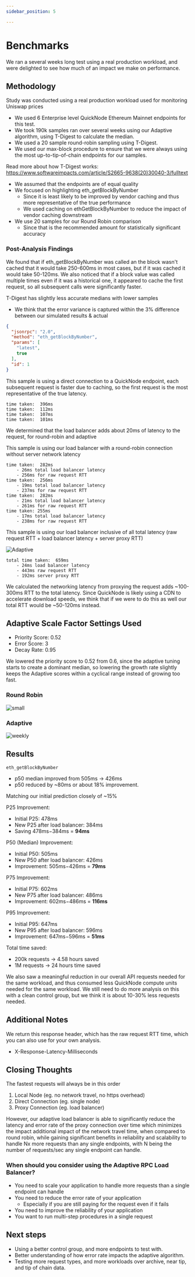 ```yaml
---
sidebar_position: 5

---
```


# Benchmarks

We ran a several weeks long test using a real production workload, and were delighted to see how much of an impact we
make on performance.

## Methodology

Study was conducted using a real production workload used for monitoring Uniswap prices

- We used 6 Enterprise level QuickNode Ethereum Mainnet endpoints for this test.
- We took 190k samples ran over several weeks using our Adaptive algorithm, using T-Digest to calculate the median.
- We used a 20 sample round-robin sampling using T-Digest.
- We used our max-block procedure to ensure that we were always using the most up-to-tip-of-chain endpoints for our
samples.

Read more about how T-Digest works: https://www.softwareimpacts.com/article/S2665-9638(20)30040-3/fulltext

- We assumed that the endpoints are of equal quality
- We focused on highlighting eth_getBlockByNumber
  - Since it is least likely to be improved by vendor caching and thus more representative of the true performance
  - We used caching on ethGetBlockByNumber to reduce the impact of vendor caching downstream
- We use 20 samples for our Round Robin comparison
  - Since that is the recommended amount for statistically significant accuracy

### Post-Analysis Findings

We found that if eth_getBlockByNumber was called an the block wasn't cached that it would take 250-600ms in most
cases, but if it was cached it would take 50-120ms. We also noticed that if a block value was called multiple times
even if it was a historical one, it appeared to cache the first request, so all subsequent calls were
significantly faster.

T-Digest has slightly less accurate medians with lower samples

- We think that the error variance is captured within the 3% difference between our simulated results & actual

```json
{
  "jsonrpc": "2.0",
  "method": "eth_getBlockByNumber",
  "params": [
    "latest",
    true
  ],
  "id": 1
}
```

This sample is using a direct connection to a QuickNode endpoint, each subsequent request is faster due to caching,
so the first request is the most representative of the true latency.
```text
time taken:  396ms
time taken:  112ms
time taken:  107ms
time taken:  101ms
```

We determined that the load balancer adds about 20ms of latency to the request, for round-robin and adaptive

This sample is using our load balancer with a round-robin connection without server network latency
```text
time taken:  282ms
    - 26ms total load balancer latency
    - 256ms for raw request RTT
time taken:  256ms
    - 19ms total load balancer latency
    - 237ms for raw request RTT
time taken:  282ms
    - 21ms total load balancer latency
    - 261ms for raw request RTT
time taken: 255ms
    - 17ms total load balancer latency
    - 238ms for raw request RTT
```

This sample is using our load balancer inclusive of all total latency (raw request RTT + load balancer latency + server
proxy RTT)

![Adaptive](https://github.com/zeus-fyi/zeus/assets/17446735/d583ca5e-e742-4dfb-aab3-b305ef648798)

```text
total time taken:  659ms
    - 24ms load balancer latency
    - 443ms raw request RTT
    - 192ms server proxy RTT
```

We calculated the networking latency from proxying the request adds ~100-300ms RTT to the total latency. Since QuickNode
is likely using a CDN to accelerate download speeds, we think that if we were to do this as well our total RTT
would be ~50-120ms instead.

## Adaptive Scale Factor Settings Used

- Priority Score: 0.52
- Error Score: 3
- Decay Rate: 0.95

We lowered the priority score to 0.52 from 0.6, since the adaptive tuning starts to create a dominant median, so
lowering the growth rate slightly keeps the Adaptive scores within a cyclical range instead of growing too fast.

### Round Robin

![small](https://github.com/zeus-fyi/zeus/assets/17446735/efccf2b0-ecc8-4bef-a966-e7fe994370a2)

### Adaptive

![weekly](https://github.com/zeus-fyi/zeus/assets/17446735/9919f53c-7b6a-46ba-9780-7fbbc0aa9da0)

## Results

```eth_getBlockByNumber```

- p50 median improved from 505ms -> 426ms
- p50 reduced by ~80ms or about 18% improvement.

Matching our initial prediction closely of ~15%

P25 Improvement:

- Initial P25: 478ms
- New P25 after load balancer: 384ms
- Saving 478ms−384ms = <b>94ms</b>

P50 (Median) Improvement:

- Initial P50: 505ms
- New P50 after load balancer: 426ms
- Improvement: 505ms−426ms = <b>79ms</b>

P75 Improvement:

- Initial P75: 602ms
- New P75 after load balancer: 486ms
- Improvement: 602ms−486ms = <b>116ms</b>

P95 Improvement:

- Initial P95: 647ms
- New P95 after load balancer: 596ms
- Improvement: 647ms−596ms = <b>51ms</b>

Total time saved:

- 200k requests -> 4.58 hours saved
- 1M requests -> 24 hours time saved

We also saw a meaningful reduction in our overall API requests needed for the same workload,
and thus consumed less QuickNode compute units needed for the same workload. We still need to
do more analysis on this with a clean control group, but we think it is about 10-30% less requests needed.

## Additional Notes

We return this response header, which has the raw request RTT time, which you can also use for your own analysis.

- X-Response-Latency-Milliseconds

## Closing Thoughts

The fastest requests will always be in this order

1. Local Node (eg. no network travel, no https overhead)
2. Direct Connection (eg. single node)
3. Proxy Connection (eg. load balancer)

However, our adaptive load balancer is able to significantly reduce the latency and error rate of the
proxy connection over time which minimizes the impact additional impact of the network travel time,
when compared to round robin, while gaining significant benefits in reliability and scalability
to handle Nx more requests than any single endpoints, with N being the number of requests/sec
any single endpoint can handle.

### When should you consider using the Adaptive RPC Load Balancer?

- You need to scale your application to handle more requests than a single endpoint can handle
- You need to reduce the error rate of your application
  - Especially if you are still paying for the request even if it fails
- You need to improve the reliability of your application
- You want to run multi-step procedures in a single request

## Next steps

- Using a better control group, and more endpoints to test with.
- Better understanding of how error rate impacts the adaptive algorithm.
- Testing more request types, and more workloads over archive, near tip, and tip of chain data.
